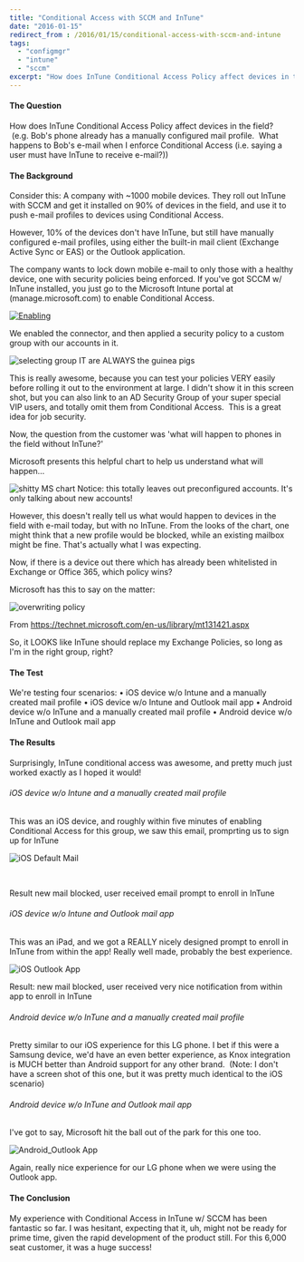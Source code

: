 ```yaml
---
title: "Conditional Access with SCCM and InTune"
date: "2016-01-15"
redirect_from : /2016/01/15/conditional-access-with-sccm-and-intune
tags: 
  - "configmgr"
  - "intune"
  - "sccm"
excerpt: "How does InTune Conditional Access Policy affect devices in the field?  (e.g. Bob's phone already has a manually configured mail profile.  What happens to Bob's e-mail when I enforce Conditional Access (i.e. saying a user must have InTune to receive e-mail?))"  
---
```


#### The Question

How does InTune Conditional Access Policy affect devices in the field?  (e.g. Bob's phone already has a manually configured mail profile.  What happens to Bob's e-mail when I enforce Conditional Access (i.e. saying a user must have InTune to receive e-mail?))

#### The Background

Consider this: A company with ~1000 mobile devices. They roll out InTune with SCCM and get it installed on 90% of devices in the field, and use it to push e-mail profiles to devices using Conditional Access.

However, 10% of the devices don't have InTune, but still have manually configured e-mail profiles, using either the built-in mail client (Exchange Active Sync or EAS) or the Outlook application.

The company wants to lock down mobile e-mail to only those with a healthy device, one with security policies being enforced. If you've got SCCM w/ InTune installed, you just go to the Microsoft Intune portal at (manage.microsoft.com) to enable Conditional Access.

[![Enabling](https://foxdeploy.files.wordpress.com/2016/01/enabling.png?w=636)](../assets/images/2016/01/imagesenabling.png)

We enabled the connector, and then applied a security policy to a custom group with our accounts in it.

![selecting group](../assets/images/2016/01/images/selecting-group.png) IT are ALWAYS the guinea pigs

This is really awesome, because you can test your policies VERY easily before rolling it out to the environment at large. I didn't show it in this screen shot, but you can also link to an AD Security Group of your super special VIP users, and totally omit them from Conditional Access.  This is a great idea for job security.

Now, the question from the customer was 'what will happen to phones in the field without InTune?'

Microsoft presents this helpful chart to help us understand what will happen…

![shitty MS chart](../assets/images/2016/01/images/shitty-ms-chart.png?w=636) Notice: this totally leaves out preconfigured accounts. It's only talking about new accounts!

However, this doesn't really tell us what would happen to devices in the field with e-mail today, but with no InTune. From the looks of the chart, one might think that a new profile would be blocked, while an existing mailbox might be fine. That's actually what I was expecting.

Now, if there is a device out there which has already been whitelisted in Exchange or Office 365, which policy wins?

Microsoft has this to say on the matter:

![overwriting policy](../assets/images/2016/01/images/overwriting-policy.png)

From <https://technet.microsoft.com/en-us/library/mt131421.aspx>

So, it LOOKS like InTune should replace my Exchange Policies, so long as I'm in the right group, right?

#### The Test

We're testing four scenarios: • iOS device w/o Intune and a manually created mail profile • iOS device w/o Intune and Outlook mail app • Android device w/o InTune and a manually created mail profile • Android device w/o InTune and Outlook mail app

#### The Results

Surprisingly, InTune conditional access was awesome, and pretty much just worked exactly as I hoped it would!

###### iOS device w/o Intune and a manually created mail profile

This was an iOS device, and roughly within five minutes of enabling Conditional Access for this group, we saw this email, promprting us to sign up for InTune

![iOS Default Mail](../assets/images/2016/01/images/ios-default-mail.png?w=577)

 

Result new mail blocked, user received email prompt to enroll in InTune

###### iOS device w/o Intune and Outlook mail app

This was an iPad, and we got a REALLY nicely designed prompt to enroll in InTune from within the app! Really well made, probably the best experience.

![iOS Outlook App](../assets/images/2016/01/images/ios-outlook-app.jpg?w=636)

Result: new mail blocked, user received very nice notification from within app to enroll in InTune

###### Android device w/o InTune and a manually created mail profile

Pretty similar to our iOS experience for this LG phone. I bet if this were a Samsung device, we'd have an even better experience, as Knox integration is MUCH better than Android support for any other brand.  (Note: I don't have a screen shot of this one, but it was pretty much identical to the iOS scenario)

###### Android device w/o InTune and Outlook mail app

I've got to say, Microsoft hit the ball out of the park for this one too.

![Android_Outlook App](../assets/images/2016/01/images/android_outlook-app.png?w=576)

Again, really nice experience for our LG phone when we were using the Outlook app.

#### The Conclusion

My experience with Conditional Access in InTune w/ SCCM has been fantastic so far. I was hesitant, expecting that it, uh, might not be ready for prime time, given the rapid development of the product still. For this 6,000 seat customer, it was a huge success!
